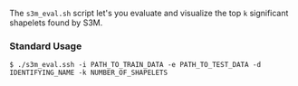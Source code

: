 The `s3m_eval.sh` script let's you evaluate and visualize the top `k` significant shapelets found by S3M. 

### Standard Usage
    $ ./s3m_eval.ssh -i PATH_TO_TRAIN_DATA -e PATH_TO_TEST_DATA -d IDENTIFYING_NAME -k NUMBER_OF_SHAPELETS
